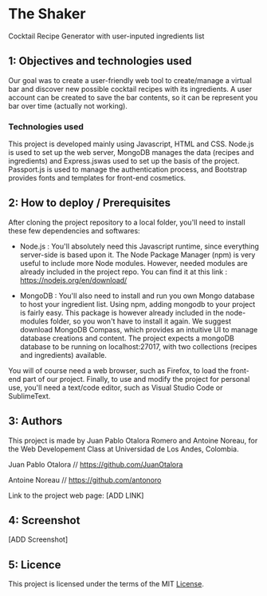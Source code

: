 # The Shaker
Cocktail Recipe Generator with user-inputed ingredients list

## 1: Objectives and technologies used

Our goal was to create a user-friendly web tool to create/manage a virtual bar and discover new possible cocktail recipes with its ingredients. A user account can be created to save the bar contents, so it can be represent you bar over time (actually not working).

### Technologies used

This project is developed mainly using Javascript, HTML and CSS. Node.js is used to set up the web server, MongoDB manages the data (recipes and ingredients) and Express.jswas used to set up the basis of the project. Passport.js is used to manage the authentication process, and Bootstrap provides fonts and templates for front-end cosmetics.

## 2: How to deploy / Prerequisites

After cloning the project repository to a local folder, you'll need to install these few dependencies and softwares:

- Node.js : You'll absolutely need this Javascript runtime, since everything server-side is based upon it. The Node Package Manager (npm) is very useful to include more Node modules. However, needed modules are already included in the project repo. You can find it at this link : https://nodejs.org/en/download/

- MongoDB : You'll also need to install and run you own Mongo database to host your ingredient list. Using npm, adding mongodb to your project is fairly easy. This package is however already included in the node-modules folder, so you won't have to install it again. We suggest download MongoDB Compass, which provides an intuitive UI to manage database creations and content. The project expects a mongoDB database to be running on localhost:27017, with two collections (recipes and ingredients) available. 

You will of course need a web browser, such as Firefox, to load the front-end part of our project. Finally, to use and modify the project for personal use, you'll need a text/code editor, such as Visual Studio Code or SublimeText.  

## 3: Authors

This project is made by Juan Pablo Otalora Romero and Antoine Noreau, for the Web Developement Class at Universidad de Los Andes, Colombia. 

Juan Pablo Otalora // https://github.com/JuanOtalora

Antoine Noreau // https://github.com/antonoro

Link to the project web page: [ADD LINK]

## 4: Screenshot

[ADD Screenshot]

## 5: Licence

This project is licensed under the terms of the MIT <a href="https://github.com/antonoro/crispy-cocktails/blob/master/LICENSE">License</a>.
